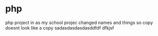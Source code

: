 # php

php project in as my school projec
changed names and things so copy doesnt look like a copy 
sadasdasdasdasddfdf
dfkjsf